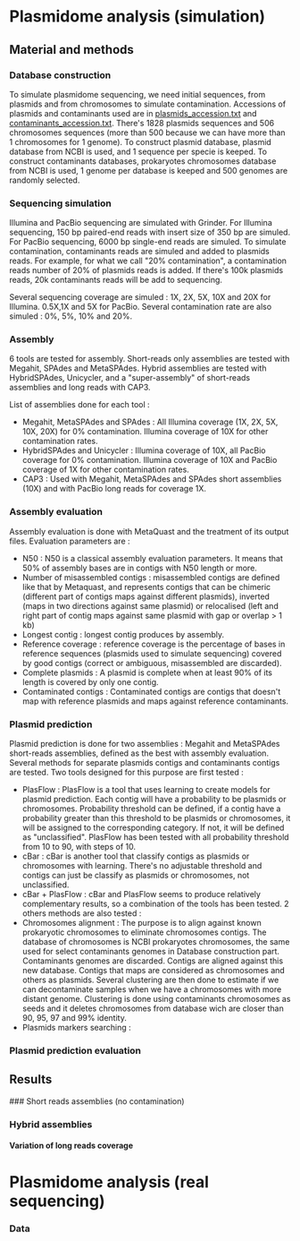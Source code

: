 # Plasmidome analysis (simulation) 

## Material and methods

### Database construction 

To simulate plasmidome sequencing, we need initial sequences, from plasmids and from chromosomes to simulate contamination. 
Accessions of plasmids and contaminants used are in [plasmids_accession.txt](PlasSimul/simulation_ref/plasmids_accession.txt) and [contaminants_accession.txt](PlasSimul/simulation_ref/contaminants_accession.txt). There's 1828 plasmids sequences and 506 chromosomes sequences (more than 500 because we can have more than 1 chromosomes for 1 genome). 
To construct plasmid database, plasmid database from NCBI is used, and 1 sequence per specie is keeped. To construct contaminants databases, prokaryotes chromosomes database from NCBI is used, 1 genome per database is keeped and 500 genomes are randomly selected. 

### Sequencing simulation 

Illumina and PacBio sequencing are simulated with Grinder. For Illumina sequencing, 150 bp paired-end reads with insert size of 350 bp are simuled. For PacBio sequencing, 6000 bp single-end reads are simuled. To simulate contamination, contaminants reads are simuled and added to plasmids reads. For example, for what we call "20% contamination", a contamination reads number of 20% of plasmids reads is added. If there's 100k plasmids reads, 20k contaminants reads will be add to sequencing. 

Several sequencing coverage are simuled : 1X, 2X, 5X, 10X and 20X for Illumina. 0.5X,1X and 5X for PacBio. Several contamination rate are also simuled : 0%, 5%, 10% and 20%. 

### Assembly 

6 tools are tested for assembly. Short-reads only assemblies are tested with Megahit, SPAdes and MetaSPAdes. Hybrid assemblies are tested with HybridSPAdes, Unicycler, and a "super-assembly" of short-reads assemblies and long reads with CAP3.  

List of assemblies done for each tool : 
* Megahit, MetaSPAdes and SPAdes : All Illumina coverage (1X, 2X, 5X, 10X, 20X) for 0% contamination. Illumina coverage of 10X for other contamination rates. 
* HybridSPAdes and Unicycler : Illumina coverage of 10X, all PacBio coverage for 0% contamination. Illumina coverage of 10X and PacBio coverage of 1X for other contamination rates. 
* CAP3 : Used with Megahit, MetaSPAdes and SPAdes short assemblies (10X) and with PacBio long reads for coverage 1X.   

### Assembly evaluation 

Assembly evaluation is done with MetaQuast and the treatment of its output files. Evaluation parameters are : 
* N50 : N50 is a classical assembly evaluation parameters. It means that 50% of assembly bases are in contigs with N50 length or more. 
* Number of misassembled contigs : misassembled contigs are defined like that by Metaquast, and represents contigs that can be chimeric (different part of contigs maps against different plasmids), inverted (maps in two directions against same plasmid) or relocalised (left and right part of contig maps against same plasmid with gap or overlap > 1 kb) 
* Longest contig : longest contig produces by assembly.
* Reference coverage : reference coverage is the percentage of bases in reference sequences (plasmids used to simulate sequencing) covered by good contigs (correct or ambiguous, misassembled are discarded). 
* Complete plasmids : A plasmid is complete when at least 90% of its length is covered by only one contig. 
* Contaminated contigs : Contaminated contigs are contigs that doesn't map with reference plasmids and maps against reference contaminants. 

### Plasmid prediction 

Plasmid prediction is done for two assemblies : Megahit and MetaSPAdes short-reads assemblies, defined as the best with assembly evaluation. Several methods for separate plasmids contigs and contaminants contigs are tested. Two tools designed for this purpose are first tested : 
* PlasFlow : PlasFlow is a tool that uses learning to create models for plasmid prediction. Each contig will have a probability to be plasmids or chromosomes. Probability threshold can be defined, if a contig have a probability greater than this threshold to be plasmids or chromosomes, it will be assigned to the corresponding category. If not, it will be defined as "unclassified". PlasFlow has been tested with all probability threshold from 10 to 90, with steps of 10. 
* cBar : cBar is another tool that classify contigs as plasmids or chromosomes with learning. There's no adjustable threshold and contigs can just be classify as plasmids or chromosomes, not unclassified. 
* cBar + PlasFlow : cBar and PlasFlow seems to produce relatively complementary results, so a combination of the tools has been tested. 
2 others methods are also tested : 
* Chromosomes alignment : The purpose is to align against known prokaryotic chromosomes to eliminate chromosomes contigs. The database of chromosomes is NCBI prokaryotes chromosomes, the same used for select contaminants genomes in Database construction part. Contaminants genomes are discarded. Contigs are aligned against this new database. Contigs that maps are considered as chromosomes and others as plasmids. Several clustering are then done to estimate if we can decontaminate samples when we have a chromosomes with more distant genome. Clustering is done using contaminants chromosomes as seeds and it deletes chromosomes from database wich are closer than 90, 95, 97 and 99% identity.      
* Plasmids markers searching : 

### Plasmid prediction evaluation

## Results 

### Short reads assemblies (no contamination)  

### Hybrid assemblies 

#### Variation of long reads coverage 

### 



# Plasmidome analysis (real sequencing) 

### Data 



   




